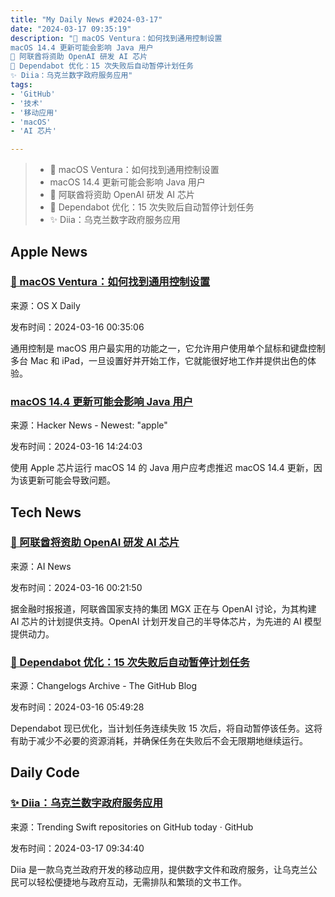 ```yaml
---
title: "My Daily News #2024-03-17"
date: "2024-03-17 09:35:19"
description: "🌟 macOS Ventura：如何找到通用控制设置
macOS 14.4 更新可能会影响 Java 用户
🚀 阿联酋将资助 OpenAI 研发 AI 芯片
🎉 Dependabot 优化：15 次失败后自动暂停计划任务
✨ Diia：乌克兰数字政府服务应用"
tags: 
- 'GitHub'
- '技术'
- '移动应用'
- 'macOS'
- 'AI 芯片'

---
```


> - 🌟 macOS Ventura：如何找到通用控制设置
> - macOS 14.4 更新可能会影响 Java 用户
> - 🚀 阿联酋将资助 OpenAI 研发 AI 芯片
> - 🎉 Dependabot 优化：15 次失败后自动暂停计划任务
> - ✨ Diia：乌克兰数字政府服务应用

## Apple News

### [🌟 macOS Ventura：如何找到通用控制设置](https://osxdaily.com/2024/03/15/how-to-find-universal-control-settings-on-macos-sonoma-ventura/)

来源：OS X Daily

发布时间：2024-03-16 00:35:06

通用控制是 macOS 用户最实用的功能之一，它允许用户使用单个鼠标和键盘控制多台 Mac 和 iPad，一旦设置好并开始工作，它就能很好地工作并提供出色的体验。

### [macOS 14.4 更新可能会影响 Java 用户](https://blogs.oracle.com/java/post/java-on-macos-14-4)

来源：Hacker News - Newest: "apple"

发布时间：2024-03-16 14:24:03

使用 Apple 芯片运行 macOS 14 的 Java 用户应考虑推迟 macOS 14.4 更新，因为该更新可能会导致问题。

## Tech News

### [🚀 阿联酋将资助 OpenAI 研发 AI 芯片](https://www.artificialintelligence-news.com/2024/03/15/uae-set-help-fund-openai-in-house-chips/)

来源：AI News

发布时间：2024-03-16 00:21:50

据金融时报报道，阿联酋国家支持的集团 MGX 正在与 OpenAI 讨论，为其构建 AI 芯片的计划提供支持。OpenAI 计划开发自己的半导体芯片，为先进的 AI 模型提供动力。

### [🎉 Dependabot 优化：15 次失败后自动暂停计划任务](https://github.blog/changelog/2024-03-15-dependabot-will-now-pause-scheduled-jobs-after-15-failures)

来源：Changelogs Archive - The GitHub Blog

发布时间：2024-03-16 05:49:28

Dependabot 现已优化，当计划任务连续失败 15 次后，将自动暂停该任务。这将有助于减少不必要的资源消耗，并确保任务在失败后不会无限期地继续运行。

## Daily Code

### [✨ Diia：乌克兰数字政府服务应用](https://github.com/diia-open-source/ios-diia)

来源：Trending Swift repositories on GitHub today · GitHub

发布时间：2024-03-17 09:34:40

Diia 是一款乌克兰政府开发的移动应用，提供数字文件和政府服务，让乌克兰公民可以轻松便捷地与政府互动，无需排队和繁琐的文书工作。
